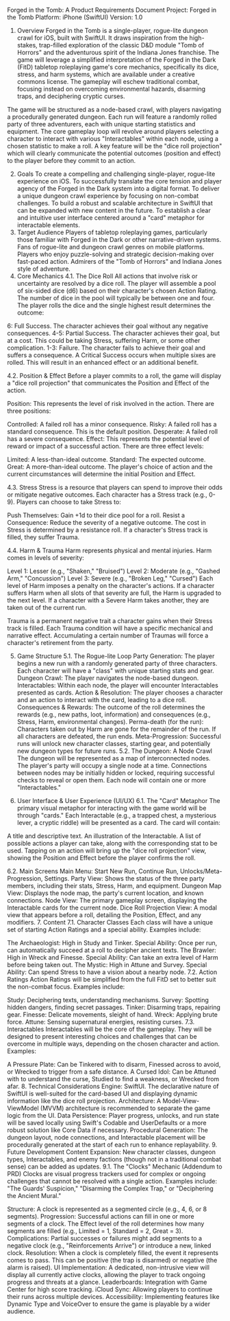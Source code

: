 Forged in the Tomb: A Product Requirements Document
Project: Forged in the Tomb
Platform: iPhone (SwiftUI)
Version: 1.0

1. Overview
Forged in the Tomb is a single-player, rogue-lite dungeon crawl for iOS, built with SwiftUI. It draws inspiration from the high-stakes, trap-filled exploration of the classic D&D module "Tomb of Horrors" and the adventurous spirit of the Indiana Jones franchise. The game will leverage a simplified interpretation of the Forged in the Dark (FitD) tabletop roleplaying game's core mechanics, specifically its dice, stress, and harm systems, which are available under a creative commons license. The gameplay will eschew traditional combat, focusing instead on overcoming environmental hazards, disarming traps, and deciphering cryptic curses.

The game will be structured as a node-based crawl, with players navigating a procedurally generated dungeon. Each run will feature a randomly rolled party of three adventurers, each with unique starting statistics and equipment. The core gameplay loop will revolve around players selecting a character to interact with various "Interactables" within each node, using a chosen statistic to make a roll. A key feature will be the "dice roll projection" which will clearly communicate the potential outcomes (position and effect) to the player before they commit to an action.

2. Goals
To create a compelling and challenging single-player, rogue-lite experience on iOS.
To successfully translate the core tension and player agency of the Forged in the Dark system into a digital format.
To deliver a unique dungeon crawl experience by focusing on non-combat challenges.
To build a robust and scalable architecture in SwiftUI that can be expanded with new content in the future.
To establish a clear and intuitive user interface centered around a "card" metaphor for interactable elements.
3. Target Audience
Players of tabletop roleplaying games, particularly those familiar with Forged in the Dark or other narrative-driven systems.
Fans of rogue-lite and dungeon crawl genres on mobile platforms.
Players who enjoy puzzle-solving and strategic decision-making over fast-paced action.
Admirers of the "Tomb of Horrors" and Indiana Jones style of adventure.
4. Core Mechanics
4.1. The Dice Roll
All actions that involve risk or uncertainty are resolved by a dice roll. The player will assemble a pool of six-sided dice (d6) based on their character's chosen Action Rating. The number of dice in the pool will typically be between one and four. The player rolls the dice and the single highest result determines the outcome:

6: Full Success. The character achieves their goal without any negative consequences.
4-5: Partial Success. The character achieves their goal, but at a cost. This could be taking Stress, suffering Harm, or some other complication.
1-3: Failure. The character fails to achieve their goal and suffers a consequence.
A Critical Success occurs when multiple sixes are rolled. This will result in an enhanced effect or an additional benefit.

4.2. Position & Effect
Before a player commits to a roll, the game will display a "dice roll projection" that communicates the Position and Effect of the action.

Position: This represents the level of risk involved in the action. There are three positions:

Controlled: A failed roll has a minor consequence.
Risky: A failed roll has a standard consequence. This is the default position.
Desperate: A failed roll has a severe consequence.
Effect: This represents the potential level of reward or impact of a successful action. There are three effect levels:

Limited: A less-than-ideal outcome.
Standard: The expected outcome.
Great: A more-than-ideal outcome.
The player's choice of action and the current circumstances will determine the initial Position and Effect.

4.3. Stress
Stress is a resource that players can spend to improve their odds or mitigate negative outcomes. Each character has a Stress track (e.g., 0-9). Players can choose to take Stress to:

Push Themselves: Gain +1d to their dice pool for a roll.
Resist a Consequence: Reduce the severity of a negative outcome. The cost in Stress is determined by a resistance roll.
If a character's Stress track is filled, they suffer Trauma.

4.4. Harm & Trauma
Harm represents physical and mental injuries. Harm comes in levels of severity:

Level 1: Lesser (e.g., "Shaken," "Bruised")
Level 2: Moderate (e.g., "Gashed Arm," "Concussion")
Level 3: Severe (e.g., "Broken Leg," "Cursed")
Each level of Harm imposes a penalty on the character's actions. If a character suffers Harm when all slots of that severity are full, the Harm is upgraded to the next level. If a character with a Severe Harm takes another, they are taken out of the current run.

Trauma is a permanent negative trait a character gains when their Stress track is filled. Each Trauma condition will have a specific mechanical and narrative effect. Accumulating a certain number of Traumas will force a character's retirement from the party.

5. Game Structure
5.1. The Rogue-lite Loop
Party Generation: The player begins a new run with a randomly generated party of three characters. Each character will have a "class" with unique starting stats and gear.
Dungeon Crawl: The player navigates the node-based dungeon.
Interactables: Within each node, the player will encounter Interactables presented as cards.
Action & Resolution: The player chooses a character and an action to interact with the card, leading to a dice roll.
Consequences & Rewards: The outcome of the roll determines the rewards (e.g., new paths, loot, information) and consequences (e.g., Stress, Harm, environmental changes).
Perma-death (for the run): Characters taken out by Harm are gone for the remainder of the run. If all characters are defeated, the run ends.
Meta-Progression: Successful runs will unlock new character classes, starting gear, and potentially new dungeon types for future runs.
5.2. The Dungeon: A Node Crawl
The dungeon will be represented as a map of interconnected nodes. The player's party will occupy a single node at a time. Connections between nodes may be initially hidden or locked, requiring successful checks to reveal or open them. Each node will contain one or more "Interactables."

6. User Interface & User Experience (UI/UX)
6.1. The "Card" Metaphor
The primary visual metaphor for interacting with the game world will be through "cards." Each Interactable (e.g., a trapped chest, a mysterious lever, a cryptic riddle) will be presented as a card. The card will contain:

A title and descriptive text.
An illustration of the Interactable.
A list of possible actions a player can take, along with the corresponding stat to be used.
Tapping on an action will bring up the "dice roll projection" view, showing the Position and Effect before the player confirms the roll.

6.2. Main Screens
Main Menu: Start New Run, Continue Run, Unlocks/Meta-Progression, Settings.
Party View: Shows the status of the three party members, including their stats, Stress, Harm, and equipment.
Dungeon Map View: Displays the node map, the party's current location, and known connections.
Node View: The primary gameplay screen, displaying the Interactable cards for the current node.
Dice Roll Projection View: A modal view that appears before a roll, detailing the Position, Effect, and any modifiers.
7. Content
7.1. Character Classes
Each class will have a unique set of starting Action Ratings and a special ability. Examples include:

The Archaeologist: High in Study and Tinker. Special Ability: Once per run, can automatically succeed at a roll to decipher ancient texts.
The Brawler: High in Wreck and Finesse. Special Ability: Can take an extra level of Harm before being taken out.
The Mystic: High in Attune and Survey. Special Ability: Can spend Stress to have a vision about a nearby node.
7.2. Action Ratings
Action Ratings will be simplified from the full FitD set to better suit the non-combat focus. Examples include:

Study: Deciphering texts, understanding mechanisms.
Survey: Spotting hidden dangers, finding secret passages.
Tinker: Disarming traps, repairing gear.
Finesse: Delicate movements, sleight of hand.
Wreck: Applying brute force.
Attune: Sensing supernatural energies, resisting curses.
7.3. Interactables
Interactables will be the core of the gameplay. They will be designed to present interesting choices and challenges that can be overcome in multiple ways, depending on the chosen character and action. Examples:

A Pressure Plate: Can be Tinkered with to disarm, Finessed across to avoid, or Wrecked to trigger from a safe distance.
A Cursed Idol: Can be Attuned with to understand the curse, Studied to find a weakness, or Wrecked from afar.
8. Technical Considerations
Engine: SwiftUI. The declarative nature of SwiftUI is well-suited for the card-based UI and displaying dynamic information like the dice roll projection.
Architecture: A Model-View-ViewModel (MVVM) architecture is recommended to separate the game logic from the UI.
Data Persistence: Player progress, unlocks, and run state will be saved locally using Swift's Codable and UserDefaults or a more robust solution like Core Data if necessary.
Procedural Generation: The dungeon layout, node connections, and Interactable placement will be procedurally generated at the start of each run to enhance replayability.
9. Future Development
Content Expansion: New character classes, dungeon types, Interactables, and enemy factions (though not in a traditional combat sense) can be added as updates.
9.1. The "Clocks" Mechanic (Addendum to PRD)
Clocks are visual progress trackers used for complex or ongoing challenges that cannot be resolved with a single action. Examples include: "The Guards' Suspicion," "Disarming the Complex Trap," or "Deciphering the Ancient Mural."

Structure: A clock is represented as a segmented circle (e.g., 4, 6, or 8 segments).
Progression: Successful actions can fill in one or more segments of a clock. The Effect level of the roll determines how many segments are filled (e.g., Limited = 1, Standard = 2, Great = 3).
Complications: Partial successes or failures might add segments to a negative clock (e.g., "Reinforcements Arrive") or introduce a new, linked clock.
Resolution: When a clock is completely filled, the event it represents comes to pass. This can be positive (the trap is disarmed) or negative (the alarm is raised).
UI Implementation: A dedicated, non-intrusive view will display all currently active clocks, allowing the player to track ongoing progress and threats at a glance.
Leaderboards: Integration with Game Center for high score tracking.
iCloud Sync: Allowing players to continue their runs across multiple devices.
Accessibility: Implementing features like Dynamic Type and VoiceOver to ensure the game is playable by a wider audience.